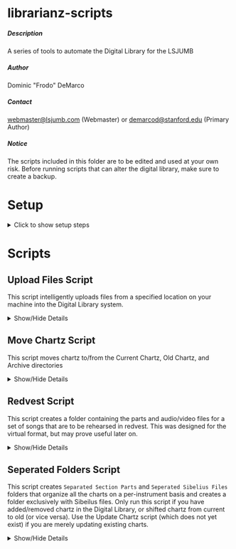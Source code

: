 # librarianz-scripts
##### Description
A series of tools to automate the Digital Library for the LSJUMB
##### Author
Dominic "Frodo" DeMarco
##### Contact
webmaster@lsjumb.com (Webmaster) or demarcod@stanford.edu (Primary Author)
##### Notice
The scripts included in this folder are to be edited and used at your own risk. Before running scripts that can alter the digital library, make sure to create a backup.


# Setup

<details>
   <summary>Click to show setup steps</summary>

### Setup steps

1. Clone this repository
1. Log in to librarian@lsjumb.com online
1. Follow the instructions [here](https://developers.google.com/drive/api/v3/quickstart/python#step_1_turn_on_the) after clicking the "Enable the Drive API" button.
1. When prompted, download the "credentials.json" file and move it into your working directory (likely called librarianz-scripts).
2. Open a terminal window and navigate to the working directory. If you are on windows, the following steps might work better in WSL or Ubuntu. 
3. Run `pip3 install --upgrade google-api-python-client google-auth-httplib2 google-auth-oauthlib` in terminal.
4. Run `python3 login.py` in terminal.
5. Follow the link in the Terminal and authorize the program for the webmaster account.

After you run the login script, you will not need to run it again. If the tokens are somehow invalidated, any script you run will prompt you with a link in the Terminal, which corresponds to the final step.

</details>

# Scripts

## Upload Files Script
This script intelligently uploads files from a specified location on your machine into the Digital Library system.

<details>
   <summary>Show/Hide Details</summary>

### To upload files to the Digital Library

1. Edit the `options/upload_options.json` file as needed
2. Run `python3 upload_files.py` in the terminal

#### Configuring upload_options.json
* `mode` can be one of the following:
    * 0 - update existing files (but do not add new ones)
    * 1 - add new files (but do not update existing ones)
    * 2 - update and add files
* `new-charts` is an array of `{ "is-current" : bool, "name": string }` entries, specifying the name of a new chart and whether it should be placed in the current or old chartz category
* `require-titles-match` controls whether, when updating part files, the titles must exactly match or can differ in the alias used to refer to a certain part. For example, if you wish to update the file `Chart Name - toobz.pdf` with the file `Chart Name - tööbz.pdf`, you will need to change this option to false
* `resources-directory` is a file path to the directory that contains the files you wish to add/update. This script will not recursively check subdirectories, so all files that are intended to be added must live directly in this directory
* `supported-file-types` is a list of file extensions that can be added to the Digital Library

#### Notes
1. Shortcuts for parts and sibelius files will automatically be generated. If the Digital Library is already live, it will update in real-time without any further action
2. If the script is telling you that a file or folder already exists, but you can't see it on the web, then check the trash

</details>

## Move Chartz Script
This script moves chartz to/from the Current Chartz, Old Chartz, and Archive directories

<details>
   <summary>Show/Hide Details</summary>
      

### To move a chart to a different location

1. Edit the `options/move_chartz_options.json` file to specify which chartz you wish to move, and where you wish to move them
2. Run `python3 move_chartz.py` in the terminal

#### Configuring move_chartz_options.json

* `chartz` is an array of chartz that you wish to move. Each element `{ "name": string, "to": number }` contains:
   * `name` - the name of the chart
   * `to` - the location where this chart should be moved. This value is a number from 0 to 2:
      * 0 - Move to `Current Chartz`
      * 1 - Move to `Old Chartz`
      * 2 - Archive this chart (move it to `Digital LibraryArchives/Chart Data` directory

#### Notes
1. This script will automatically update all shortcuts and references in the Separated Sibelius Files/Section Parts directories
   1. If the chart is being moved to the archive, a new subdirectory called `Shortcuts` will be created to store the shortcuts
   2. If the chart is being moved from the archive back into the main library, the shortcuts will be re-added, and the `Shortcuts` folder will be removed
2. Once a chart has been moved to the archive, it can be found in the `Archive/Chart Data` directory. From there, it can be safely manipulated or deleted without affecting the live DigitalLibrary

</details>

## Redvest Script
This script creates a folder containing the parts and audio/video files for a set of songs that are to be rehearsed in redvest. This was designed for the virtual format, but may prove useful later on.

<details>
   <summary>Show/Hide Details</summary>

### To create Red Vest Folders

1. Edit the redvest.json file to contain the name of the new folder you wish to add along with the list of chartz that will be rehearsed.
2. Run `python3 redvest_creator.py` in the terminal.

#### Notes
1. If you wish to have the new folders appear in a new location, you will need to change the `parent-name` field reflect the name of the directory in which to place the new redvest folder.
2. If you wish to output folders grouped per-instrument, set the `individual-sections` field to `True`

</details>

## Seperated Folders Script
This script creates `Separated Section Parts` and `Seperated Sibelius Files` folders that organize all the charts on a per-instrument basis and creates a folder exclusively with Sibeilus files. Only run this script if you have added/removed chartz in the Digital Library, or shifted chartz from current to old (or vice versa). Use the Update Chartz script (which does not yet exist) if you are merely updating existing charts.

<details>
   <summary>Show/Hide Details</summary>

### To separate the folders and safely reconstruct the Live Digital Library
1. Make sure that the existing Separated Section Folders are no longer contained in the `[LIVE] DigitalLibrary` directory. You will likely see shortcuts to `Current Chartz` and `Old Chartz` folders within the `LSJUMB Digital Chartz` folder inside the live directory. These shortcuts will be broken when you run this script, and should be deleted.
2. Run `python3 separated_folders_creator.py` in the Terminal
3. After checking to ensure all is in order, manually re-add the `Current Charts` and `Old Chartz` folders to the `LSJUMB Digital Chartz` folder within the live directory. This should be the same location as the shortcuts you deleted earlier.

#### Warning
You will need to take the Digital Library offline when running this script. The average runtime is 10-20 mins, so expect 15-25 mins of Digital Library downtime.

#### Note
Configure which sections go to which output folders in `options\parts.json`. The format of this file is a series of key-value pairs in the format `OUTPUT_NAME: [INSTRUMENT NAMES]`. For instance, the pair `"CPG": ["Clarz", "Picz"]` would send all pieces with `"Clarz"` or `"Picz"` in the name to the folder `"CPG"` (inside the main `Separated Section Parts` output folder). In other words, if you want all songs labelled `SONGNAME - Clarz` and `SONGNAME - Picz` to go to the `CPG` folder, the above example would accomplish this.

</details>
